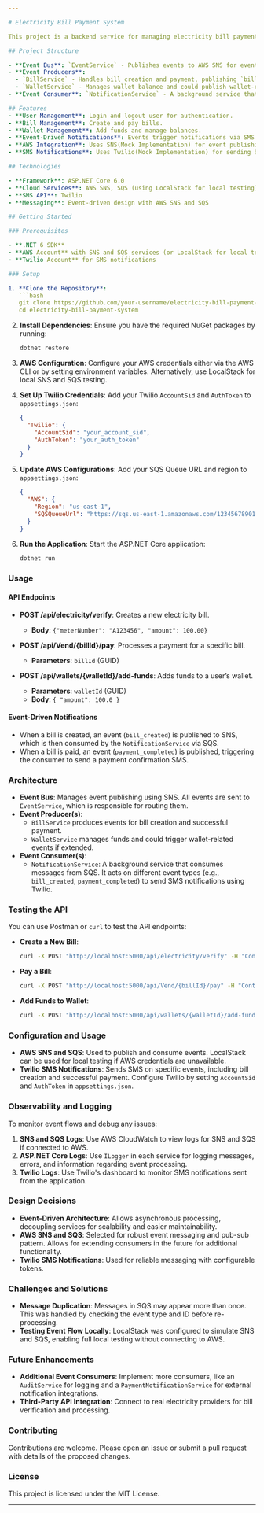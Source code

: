 ```yaml
---

# Electricity Bill Payment System

This project is a backend service for managing electricity bill payments using an event-driven architecture. It includes features for creating and paying electricity bills, managing user wallets, and sending notifications upon certain events.

## Project Structure

- **Event Bus**: `EventService` - Publishes events to AWS SNS for event-driven architecture.
- **Event Producers**:
  - `BillService` - Handles bill creation and payment, publishing `bill_created` and `payment_completed` events.
  - `WalletService` - Manages wallet balance and could publish wallet-related events if extended.
- **Event Consumer**: `NotificationService` - A background service that listens to AWS SQS for events and sends SMS notifications based on the event type.

## Features
- **User Management**: Login and logout user for authentication.
- **Bill Management**: Create and pay bills.
- **Wallet Management**: Add funds and manage balances.
- **Event-Driven Notifications**: Events trigger notifications via SMS.
- **AWS Integration**: Uses SNS(Mock Implementation) for event publishing and SQS for message consumption.
- **SMS Notifications**: Uses Twilio(Mock Implementation) for sending SMS messages.

## Technologies

- **Framework**: ASP.NET Core 6.0
- **Cloud Services**: AWS SNS, SQS (using LocalStack for local testing)
- **SMS API**: Twilio
- **Messaging**: Event-driven design with AWS SNS and SQS

## Getting Started

### Prerequisites

- **.NET 6 SDK**
- **AWS Account** with SNS and SQS services (or LocalStack for local testing)
- **Twilio Account** for SMS notifications

### Setup

1. **Clone the Repository**:
   ```bash
   git clone https://github.com/your-username/electricity-bill-payment-system.git
   cd electricity-bill-payment-system
   ```

2. **Install Dependencies**:
   Ensure you have the required NuGet packages by running:
   ```bash
   dotnet restore
   ```

3. **AWS Configuration**:
   Configure your AWS credentials either via the AWS CLI or by setting environment variables. Alternatively, use LocalStack for local SNS and SQS testing.

4. **Set Up Twilio Credentials**:
   Add your Twilio `AccountSid` and `AuthToken` to `appsettings.json`:
   ```json
   {
     "Twilio": {
       "AccountSid": "your_account_sid",
       "AuthToken": "your_auth_token"
     }
   }
   ```

5. **Update AWS Configurations**:
   Add your SQS Queue URL and region to `appsettings.json`:
   ```json
   {
     "AWS": {
       "Region": "us-east-1",
       "SQSQueueUrl": "https://sqs.us-east-1.amazonaws.com/123456789012/MyQueue" // Replace with your SQS queue URL
     }
   }
   ```

6. **Run the Application**:
   Start the ASP.NET Core application:
   ```bash
   dotnet run
   ```

### Usage

#### API Endpoints

- **POST /api/electricity/verify**: Creates a new electricity bill.
  - **Body**: `{"meterNumber": "A123456", "amount": 100.00}`

- **POST /api/Vend/{billId}/pay**: Processes a payment for a specific bill.
  - **Parameters**: `billId` (GUID)

- **POST /api/wallets/{walletId}/add-funds**: Adds funds to a user’s wallet.
  - **Parameters**: `walletId` (GUID)
  - **Body**: `{ "amount": 100.0 }`

#### Event-Driven Notifications

- When a bill is created, an event (`bill_created`) is published to SNS, which is then consumed by the `NotificationService` via SQS.
- When a bill is paid, an event (`payment_completed`) is published, triggering the consumer to send a payment confirmation SMS.

### Architecture

- **Event Bus**: Manages event publishing using SNS. All events are sent to `EventService`, which is responsible for routing them.
- **Event Producer(s)**:
  - `BillService` produces events for bill creation and successful payment.
  - `WalletService` manages funds and could trigger wallet-related events if extended.
- **Event Consumer(s)**: 
  - `NotificationService`: A background service that consumes messages from SQS. It acts on different event types (e.g., `bill_created`, `payment_completed`) to send SMS notifications using Twilio.

### Testing the API

You can use Postman or `curl` to test the API endpoints:

- **Create a New Bill**:
  ```bash
  curl -X POST "http://localhost:5000/api/electricity/verify" -H "Content-Type: application/json" -d "{"meterNumber": "A123456", "amount": 100.00}"
  ```

- **Pay a Bill**:
  ```bash
  curl -X POST "http://localhost:5000/api/Vend/{billId}/pay" -H "Content-Type: application/json" -d "{\"amount\": 150.0}"
  ```

- **Add Funds to Wallet**:
  ```bash
  curl -X POST "http://localhost:5000/api/wallets/{walletId}/add-funds" -H "Content-Type: application/json" -d "{\"amount\": 50.0}"
  ```

### Configuration and Usage

- **AWS SNS and SQS**: Used to publish and consume events. LocalStack can be used for local testing if AWS credentials are unavailable.
- **Twilio SMS Notifications**: Sends SMS on specific events, including bill creation and successful payment. Configure Twilio by setting `AccountSid` and `AuthToken` in `appsettings.json`.

### Observability and Logging

To monitor event flows and debug any issues:
1. **SNS and SQS Logs**: Use AWS CloudWatch to view logs for SNS and SQS if connected to AWS.
2. **ASP.NET Core Logs**: Use `ILogger` in each service for logging messages, errors, and information regarding event processing.
3. **Twilio Logs**: Use Twilio's dashboard to monitor SMS notifications sent from the application.

### Design Decisions

- **Event-Driven Architecture**: Allows asynchronous processing, decoupling services for scalability and easier maintainability.
- **AWS SNS and SQS**: Selected for robust event messaging and pub-sub pattern. Allows for extending consumers in the future for additional functionality.
- **Twilio SMS Notifications**: Used for reliable messaging with configurable tokens.

### Challenges and Solutions

- **Message Duplication**: Messages in SQS may appear more than once. This was handled by checking the event type and ID before re-processing.
- **Testing Event Flow Locally**: LocalStack was configured to simulate SNS and SQS, enabling full local testing without connecting to AWS.

### Future Enhancements

- **Additional Event Consumers**: Implement more consumers, like an `AuditService` for logging and a `PaymentNotificationService` for external notification integrations.
- **Third-Party API Integration**: Connect to real electricity providers for bill verification and processing.

### Contributing

Contributions are welcome. Please open an issue or submit a pull request with details of the proposed changes.

### License

This project is licensed under the MIT License.

---
```


